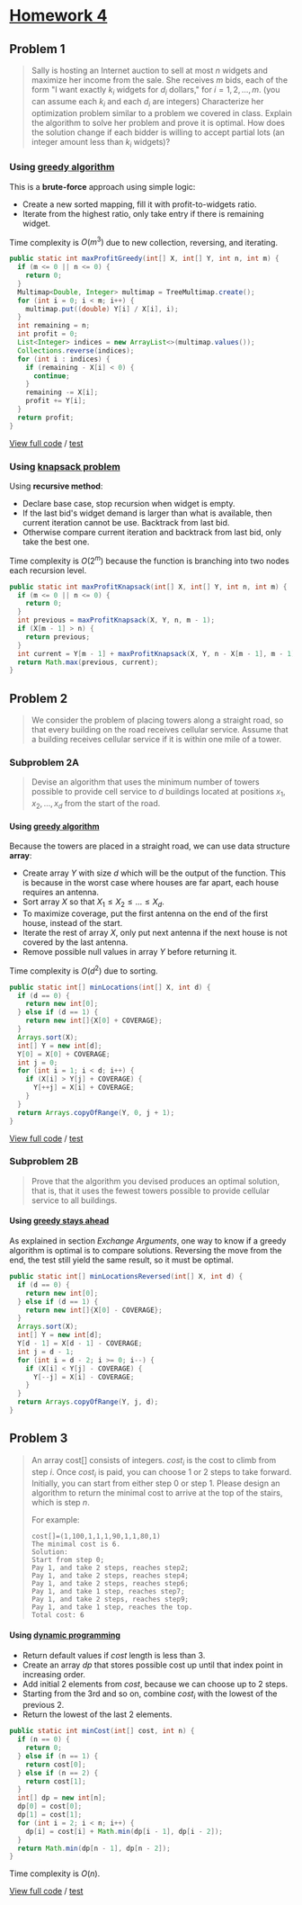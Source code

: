 <!-- hotfix: KaTeX -->
<!-- https://github.com/yzane/vscode-markdown-pdf/issues/21/ -->
<script type="text/javascript" src="http://cdn.mathjax.org/mathjax/latest/MathJax.js?config=TeX-AMS-MML_HTMLorMML"></script>
<script type="text/x-mathjax-config">MathJax.Hub.Config({ tex2jax: { inlineMath: [['$', '$']] }, messageStyle: 'none' });</script>

# [Homework 4](https://github.com/hendraanggrian/IIT-CS430/blob/assets/assignments/hw4.pdf)

## Problem 1

> Sally is hosting an Internet auction to sell at most $n$ widgets and maximize
  her income from the sale. She receives $m$ bids, each of the form "I want
  exactly $k_i$ widgets for $d_i$ dollars," for $i = 1,2,\ldots,m$. (you can
  assume each $k_i$ and each $d_i$ are integers) Characterize her optimization
  problem similar to a problem we covered in class. Explain the algorithm to
  solve her problem and prove it is optimal. How does the solution change if
  each bidder is willing to accept partial lots (an integer amount less
  than $k_i$ widgets)?

### Using [greedy algorithm](https://github.com/hendraanggrian/IIT-CS430/blob/main/greedy_algorithm.md)

This is a **brute-force** approach using simple logic:

- Create a new sorted mapping, fill it with profit-to-widgets ratio.
- Iterate from the highest ratio, only take entry if there is remaining widget.

Time complexity is $O(m^3)$ due to new collection, reversing, and iterating.

```java
public static int maxProfitGreedy(int[] X, int[] Y, int n, int m) {
  if (m <= 0 || n <= 0) {
    return 0;
  }
  Multimap<Double, Integer> multimap = TreeMultimap.create();
  for (int i = 0; i < m; i++) {
    multimap.put((double) Y[i] / X[i], i);
  }
  int remaining = n;
  int profit = 0;
  List<Integer> indices = new ArrayList<>(multimap.values());
  Collections.reverse(indices);
  for (int i : indices) {
    if (remaining - X[i] < 0) {
      continue;
    }
    remaining -= X[i];
    profit += Y[i];
  }
  return profit;
}
```

[View full code](https://github.com/hendraanggrian/IIT-CS430/blob/main/playground/app/src/main/java/com/example/SallyWidgetAuctions.java)
/ [test](https://github.com/hendraanggrian/IIT-CS430/blob/main/playground/app/src/test/java/com/example/SallyWidgetAuctionsTest.java)

### Using [knapsack problem](https://github.com/hendraanggrian/IIT-CS430/blob/main/backpack_problem.md)

Using **recursive method**:

- Declare base case, stop recursion when widget is empty.
- If the last bid's widget demand is larger than what is available, then current
  iteration cannot be use. Backtrack from last bid.
- Otherwise compare current iteration and backtrack from last bid, only take the
  best one.

Time complexity is $O(2^m)$ because the function is branching into two nodes
each recursion level.

```java
public static int maxProfitKnapsack(int[] X, int[] Y, int n, int m) {
  if (m <= 0 || n <= 0) {
    return 0;
  }
  int previous = maxProfitKnapsack(X, Y, n, m - 1);
  if (X[m - 1] > n) {
    return previous;
  }
  int current = Y[m - 1] + maxProfitKnapsack(X, Y, n - X[m - 1], m - 1);
  return Math.max(previous, current);
}
```

## Problem 2

> We consider the problem of placing towers along a straight road, so that every
  building on the road receives cellular service. Assume that a building
  receives cellular service if it is within one mile of a tower.

### Subproblem 2A

> Devise an algorithm that uses the minimum number of towers possible to provide
  cell service to $d$ buildings located at positions $x_1,x_2,\ldots,x_d$ from
  the start of the road.

#### Using [greedy algorithm](https://github.com/hendraanggrian/IIT-CS430/blob/main/greedy_algorithm.md)

Because the towers are placed in a straight road, we can use data structure
**array**:

- Create array $Y$ with size $d$ which will be the output of the function. This
  is because in the worst case where houses are far apart, each house requires
  an antenna.
- Sort array $X$ so that $X_1 \le X_2 \le \ldots \le X_d$.
- To maximize coverage, put the first antenna on the end of the first house,
  instead of the start.
- Iterate the rest of array $X$, only put next antenna if the next house is not
  covered by the last antenna.
- Remove possible null values in array $Y$ before returning it.

Time complexity is $O(d^2)$ due to sorting.

```java
public static int[] minLocations(int[] X, int d) {
  if (d == 0) {
    return new int[0];
  } else if (d == 1) {
    return new int[]{X[0] + COVERAGE};
  }
  Arrays.sort(X);
  int[] Y = new int[d];
  Y[0] = X[0] + COVERAGE;
  int j = 0;
  for (int i = 1; i < d; i++) {
    if (X[i] > Y[j] + COVERAGE) {
      Y[++j] = X[i] + COVERAGE;
    }
  }
  return Arrays.copyOfRange(Y, 0, j + 1);
}
```

[View full code](https://github.com/hendraanggrian/IIT-CS430/blob/main/playground/app/src/main/java/com/example/CellTowerPlacements.java)
/ [test](https://github.com/hendraanggrian/IIT-CS430/blob/main/playground/app/src/test/java/com/example/CellTowerPlacementsTest.java)

### Subproblem 2B

> Prove that the algorithm you devised produces an optimal solution, that is,
  that it uses the fewest towers possible to provide cellular service to all
  buildings.

#### Using [greedy stays ahead](https://github.com/hendraanggrian/IIT-CS430/blob/main/greedy_stays_ahead.md)

As explained in section *Exchange Arguments*, one way to know if a greedy
algorithm is optimal is to compare solutions. Reversing the move from the end,
the test still yield the same result, so it must be optimal.

```java
public static int[] minLocationsReversed(int[] X, int d) {
  if (d == 0) {
    return new int[0];
  } else if (d == 1) {
    return new int[]{X[0] - COVERAGE};
  }
  Arrays.sort(X);
  int[] Y = new int[d];
  Y[d - 1] = X[d - 1] - COVERAGE;
  int j = d - 1;
  for (int i = d - 2; i >= 0; i--) {
    if (X[i] < Y[j] - COVERAGE) {
      Y[--j] = X[i] - COVERAGE;
    }
  }
  return Arrays.copyOfRange(Y, j, d);
}
```

## Problem 3

> An array cost[] consists of integers. $cost_i$ is the cost to climb from
  step $i$. Once $cost_i$ is paid, you can choose 1 or 2 steps to take forward.
  Initially, you can start from either step 0 or step 1. Please design an
  algorithm to return the minimal cost to arrive at the top of the stairs, which
  is step $n$.
>
> For example:
>
> ```
> cost[]=(1,100,1,1,1,90,1,1,80,1)
> The minimal cost is 6.
> Solution:
> Start from step 0;
> Pay 1, and take 2 steps, reaches step2;
> Pay 1, and take 2 steps, reaches step4;
> Pay 1, and take 2 steps, reaches step6;
> Pay 1, and take 1 step, reaches step7;
> Pay 1, and take 2 steps, reaches step9;
> Pay 1, and take 1 step, reaches the top.
> Total cost: 6
> ```

#### Using [dynamic programming](https://github.com/hendraanggrian/IIT-CS430/blob/main/dynamic_programming.md)

- Return default values if $cost$ length is less than 3.
- Create an array $dp$ that stores possible cost up until that index point in
  increasing order.
- Add initial 2 elements from $cost$, because we can choose up to 2 steps.
- Starting from the 3rd and so on, combine $cost_i$ with the lowest of the
  previous 2.
- Return the lowest of the last 2 elements.

```java
public static int minCost(int[] cost, int n) {
  if (n == 0) {
    return 0;
  } else if (n == 1) {
    return cost[0];
  } else if (n == 2) {
    return cost[1];
  }
  int[] dp = new int[n];
  dp[0] = cost[0];
  dp[1] = cost[1];
  for (int i = 2; i < n; i++) {
    dp[i] = cost[i] + Math.min(dp[i - 1], dp[i - 2]);
  }
  return Math.min(dp[n - 1], dp[n - 2]);
}
```

Time complexity is $O(n)$.

[View full code](https://github.com/hendraanggrian/IIT-CS430/blob/main/playground/app/src/main/java/com/example/ClimbingStairs.java)
/ [test](https://github.com/hendraanggrian/IIT-CS430/blob/main/playground/app/src/test/java/com/example/ClimbingStairsTest.java)
